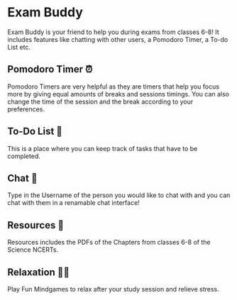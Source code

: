 # Exam Buddy
Exam Buddy is your friend to help you during exams from classes 6-8! It includes features like chatting with other users, a Pomodoro Timer, a To-do List etc.

## Pomodoro Timer ⏰
Pomodoro Timers are very helpful as they are timers that help you focus more by giving equal amounts of breaks and sessions timings. You can also change the time of the session and the break according to your preferences. 

## To-Do List 📃
This is a place where you can keep track of tasks that have to be completed.

## Chat 🦜
Type in the Username of the person you would like to chat with and you can chat with them in a renamable chat interface!

## Resources 🌱
Resources includes the PDFs of the Chapters from classes 6-8 of the Science NCERTs.

## Relaxation 🧘‍♂️
Play Fun Mindgames to relax after your study session and relieve stress.
